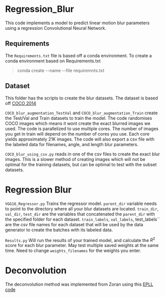 # Regression_Blur
This code implements a model to predict linear motion blur parameters using a regression Convolutional Neural Network. 

## Requirements
The `Requirements.txt` file is based off a conda environment. To create a conda environment based on Requirements.txt 

> conda create --name <env> --file requiremnts.txt

## Dataset
This folder has the scripts to create the blur datasets. The dataset is based off [COCO 2014](https://cocodataset.org/#download)

`COCO_blur_augmentation_TestVal` and `COCO_blur_augmentation_Train` create the Test/Val and Train datasets to train the model. The code randomises COCO images which means it wont create the exact blurred images we used. The code is parallelized to use multiple cores. The number of images you get in train will depend on the number of cores you use. Each core yields approximately 21K images. The code will also export a csv file with the labeled data for filenames, angle, and length blur parameters. 

`COCO_blur_using_csv.py` reads in one of the csv files to create the exact blur images. This is a slower method of creating images which will not be optimal for the training datasets, but can be optimal to test with the subset datasets.

# Regression Blur
`VGG16_Regressor.py` Trains the regressor model. 
  ``parent_dir`` variable needs to point to the directory where all your blur datasets are located. 
  ``train_dir``, ``val_dir``, ``test_dir`` are the variables that concatenated the ``parent_dir`` with the specified folder for each dataset.
    ``train_labels``, ``val_labels``, test_labels`` are the csv file names for each dataset that will be used by the data generator to create the batches with its labeled data.

`Results.py` Will run the results of your trained model, and calculate the $R^2$ score for each blur parameter. May test multiple saved weights at the same time. Need to change ``weights_filenames`` for the weights you enter.

# Deconvolution
The deconvolution method was implemented from Zoran using this [EPLL code](https://github.com/friedmanroy/torchEPLL)
